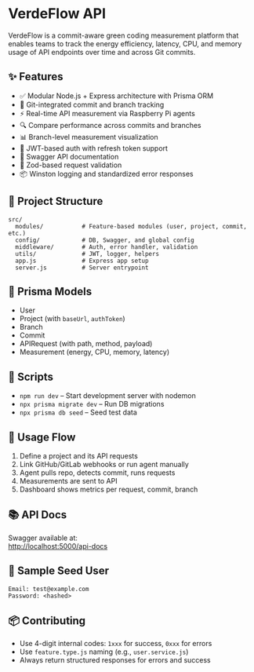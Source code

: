 # VerdeFlow API

VerdeFlow is a commit-aware green coding measurement platform that enables teams to track the energy efficiency, latency, CPU, and memory usage of API endpoints over time and across Git commits.

## ✨ Features

- ✅ Modular Node.js + Express architecture with Prisma ORM
- 🔁 Git-integrated commit and branch tracking
- ⚡ Real-time API measurement via Raspberry Pi agents
- 🔍 Compare performance across commits and branches
- 📊 Branch-level measurement visualization
- 🔐 JWT-based auth with refresh token support
- 📘 Swagger API documentation
- 🧩 Zod-based request validation
- 📦 Winston logging and standardized error responses

## 🧱 Project Structure

```
src/
  modules/           # Feature-based modules (user, project, commit, etc.)
  config/            # DB, Swagger, and global config
  middleware/        # Auth, error handler, validation
  utils/             # JWT, logger, helpers
  app.js             # Express app setup
  server.js          # Server entrypoint
```

## 📁 Prisma Models

- User
- Project (with `baseUrl`, `authToken`)
- Branch
- Commit
- APIRequest (with path, method, payload)
- Measurement (energy, CPU, memory, latency)

## 🔧 Scripts

- `npm run dev` – Start development server with nodemon
- `npx prisma migrate dev` – Run DB migrations
- `npx prisma db seed` – Seed test data

## 🚀 Usage Flow

1. Define a project and its API requests
2. Link GitHub/GitLab webhooks or run agent manually
3. Agent pulls repo, detects commit, runs requests
4. Measurements are sent to API
5. Dashboard shows metrics per request, commit, branch

## 📚 API Docs

Swagger available at:  
[http://localhost:5000/api-docs](http://localhost:5000/api-docs)

## 🧪 Sample Seed User

```
Email: test@example.com
Password: <hashed>
```

## 📦 Contributing

- Use 4-digit internal codes: `1xxx` for success, `0xxx` for errors
- Use `feature.type.js` naming (e.g., `user.service.js`)
- Always return structured responses for errors and success
